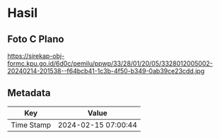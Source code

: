 # Hasil

## Foto C Plano

https://sirekap-obj-formc.kpu.go.id/6d0c/pemilu/ppwp/33/28/01/20/05/3328012005002-20240214-201538--f64bcb41-1c3b-4f50-b349-0ab39ce23cdd.jpg


## Metadata

| Key        | Value               |
| ---------- | ------------------- |
| Time Stamp | 2024-02-15 07:00:44 |



